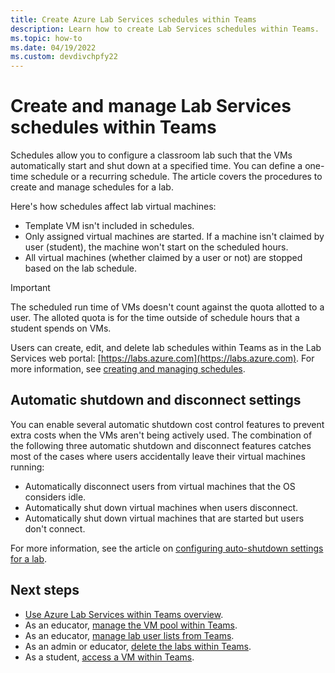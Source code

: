 ```yaml
---
title: Create Azure Lab Services schedules within Teams
description: Learn how to create Lab Services schedules within Teams. 
ms.topic: how-to
ms.date: 04/19/2022
ms.custom: devdivchpfy22
---
```


# Create and manage Lab Services schedules within Teams

Schedules allow you to configure a classroom lab such that the VMs automatically start and shut down at a specified time. You can define a one-time schedule or a recurring schedule. The article covers the procedures to create and manage schedules for a lab.

Here's how schedules affect lab virtual machines:

- Template VM isn't included in schedules.
- Only assigned virtual machines are started. If a machine isn't claimed by user (student), the machine won't start on the scheduled hours.
- All virtual machines (whether claimed by a user or not) are stopped based on the lab schedule.

> [!IMPORTANT]
> The scheduled run time of VMs doesn't count against the quota allotted to a user. The alloted quota is for the time outside of schedule hours that a student spends on VMs.

Users can create, edit, and delete lab schedules within Teams as in the Lab Services web portal: [https://labs.azure.com](https://labs.azure.com). For more information, see [creating and managing schedules](how-to-create-schedules-within-teams.md).

## Automatic shutdown and disconnect settings

You can enable several automatic shutdown cost control features to prevent extra costs when the VMs aren't being actively used. The combination of the following three automatic shutdown and disconnect features catches most of the cases where users accidentally leave their virtual machines running:

- Automatically disconnect users from virtual machines that the OS considers idle.
- Automatically shut down virtual machines when users disconnect.
- Automatically shut down virtual machines that are started but users don't connect.

For more information, see the article on [configuring auto-shutdown settings for a lab](how-to-enable-shutdown-disconnect.md).

## Next steps

- [Use Azure Lab Services within Teams overview](lab-services-within-teams-overview.md).
- As an educator, [manage the VM pool within Teams](how-to-manage-vm-pool-within-teams.md).
- As an educator, [manage lab user lists from Teams](how-to-manage-user-lists-within-teams.md).
- As an admin or educator, [delete the labs within Teams](how-to-delete-lab-within-teams.md).
- As a student, [access a VM within Teams](how-to-access-vm-for-students-within-teams.md).
